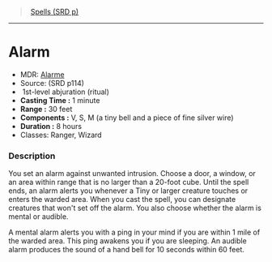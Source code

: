 ﻿---
!SpellItem
Name: Alarm
AltName: '[Alarme](hd_spells_alarme.md)'
Type: abjuration
Level: 1
CastingTime: 1 minute
Range: 30 feet
Components: V, S, M (a tiny bell and a piece of fine silver wire)
Duration: 8 hours
Classes: Ranger, Wizard
Family: SpellVO
Source: (SRD p114)
Ritual: ritual
Id: spells_vo.md#alarm
ParentLink: spells_vo.md#spells-srd-p
ParentName: Spells (SRD p)
NameLevel: 1
Attributes:
  Name: Alarm
  Markdown: >+
    # <!--Name-->Alarm<!--/Name-->


    - MDR: <!--AltName-->[Alarme](hd_spells_alarme.md)<!--/AltName-->

    - Source: <!--Source-->(SRD p114)<!--/Source-->

    -  <!--Level-->1<!--/Level-->st-level <!--Type-->abjuration<!--/Type--> (<!--Ritual-->ritual<!--/Ritual-->)

    - **Casting Time :** <!--CastingTime-->1 minute<!--/CastingTime-->

    - **Range :** <!--Range-->30 feet<!--/Range-->

    - **Components :** <!--Components-->V, S, M (a tiny bell and a piece of fine silver wire)<!--/Components-->

    - **Duration :** <!--Duration-->8 hours<!--/Duration-->

    - Classes: <!--Classes-->Ranger, Wizard<!--/Classes-->


    ### Description


    You set an alarm against unwanted intrusion. Choose a door, a window, or an area within range that is no larger than a 20-foot cube. Until the spell ends, an alarm alerts you whenever a Tiny or larger creature touches or enters the warded area. When you cast the spell, you can designate creatures that won't set off the alarm. You also choose whether the alarm is mental or audible.


    A mental alarm alerts you with a ping in your mind if you are within 1 mile of the warded area. This ping awakens you if you are sleeping. An audible alarm produces the sound of a hand bell for 10 seconds within 60 feet.

  AltName: '[Alarme](hd_spells_alarme.md)'
  Source: (SRD p114)
  Level: 1
  Type: abjuration
  Ritual: ritual
  CastingTime: 1 minute
  Range: 30 feet
  Components: V, S, M (a tiny bell and a piece of fine silver wire)
  Duration: 8 hours
  Classes: Ranger, Wizard
AttributesDictionary: >+
  Name: Alarm

  Markdown: >+

    # <!--Name-->Alarm<!--/Name-->





    - MDR: <!--AltName-->[Alarme](hd_spells_alarme.md)<!--/AltName-->



    - Source: <!--Source-->(SRD p114)<!--/Source-->



    -  <!--Level-->1<!--/Level-->st-level <!--Type-->abjuration<!--/Type--> (<!--Ritual-->ritual<!--/Ritual-->)



    - **Casting Time :** <!--CastingTime-->1 minute<!--/CastingTime-->



    - **Range :** <!--Range-->30 feet<!--/Range-->



    - **Components :** <!--Components-->V, S, M (a tiny bell and a piece of fine silver wire)<!--/Components-->



    - **Duration :** <!--Duration-->8 hours<!--/Duration-->



    - Classes: <!--Classes-->Ranger, Wizard<!--/Classes-->





    ### Description





    You set an alarm against unwanted intrusion. Choose a door, a window, or an area within range that is no larger than a 20-foot cube. Until the spell ends, an alarm alerts you whenever a Tiny or larger creature touches or enters the warded area. When you cast the spell, you can designate creatures that won't set off the alarm. You also choose whether the alarm is mental or audible.





    A mental alarm alerts you with a ping in your mind if you are within 1 mile of the warded area. This ping awakens you if you are sleeping. An audible alarm produces the sound of a hand bell for 10 seconds within 60 feet.



  AltName: '[Alarme](hd_spells_alarme.md)'

  Source: (SRD p114)

  Level: 1

  Type: abjuration

  Ritual: ritual

  CastingTime: 1 minute

  Range: 30 feet

  Components: V, S, M (a tiny bell and a piece of fine silver wire)

  Duration: 8 hours

  Classes: Ranger, Wizard

---
> [Spells (SRD p)](srd_spells.md)

---

# Alarm

- MDR: [Alarme](hd_spells_alarme.md)
- Source: (SRD p114)
-  1st-level abjuration (ritual)
- **Casting Time :** 1 minute
- **Range :** 30 feet
- **Components :** V, S, M (a tiny bell and a piece of fine silver wire)
- **Duration :** 8 hours
- Classes: Ranger, Wizard

### Description

You set an alarm against unwanted intrusion. Choose a door, a window, or an area within range that is no larger than a 20-foot cube. Until the spell ends, an alarm alerts you whenever a Tiny or larger creature touches or enters the warded area. When you cast the spell, you can designate creatures that won't set off the alarm. You also choose whether the alarm is mental or audible.

A mental alarm alerts you with a ping in your mind if you are within 1 mile of the warded area. This ping awakens you if you are sleeping. An audible alarm produces the sound of a hand bell for 10 seconds within 60 feet.

